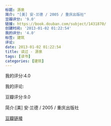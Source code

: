 ```yaml
---
标题: 源泉
简介: "[美] 安·兰德 / 2005 / 重庆出版社"
豆瓣评分: '9.0'
链接: https://book.douban.com/subject/1431870/
创建时间: '2013-01-02 01:22:54'
我的评分: '4.0'
标签: 建筑
评论:
date: 2013-01-02 01:22:54
title: 读过 - 源泉
tags: [读书]
categories: [建筑]
---
```


我的评分:4.0

我的评论:

豆瓣评分:9.0

简介:[美] 安·兰德 / 2005 / 重庆出版社

[豆瓣链接](https://book.douban.com/subject/1431870/)

